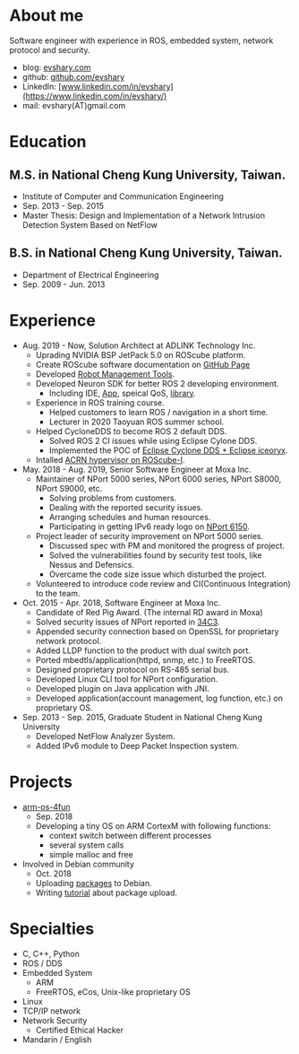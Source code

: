 # About me
Software engineer with experience in ROS, embedded system, network protocol and security.

* blog: [evshary.com](https://evshary.com)
* github: [github.com/evshary](https://github.com/evshary)
* LinkedIn: [www.linkedin.com/in/evshary](https://www.linkedin.com/in/evshary/)
* mail: evshary(AT)gmail.com

# Education
## M.S. in National Cheng Kung University, Taiwan.
* Institute of Computer and Communication Engineering
* Sep. 2013 - Sep. 2015
* Master Thesis: Design and Implementation of a Network Intrusion Detection System Based on NetFlow

## B.S. in National Cheng Kung University, Taiwan.
* Department of Electrical Engineering
* Sep. 2009 - Jun. 2013

# Experience
* Aug. 2019 - Now, Solution Architect at ADLINK Technology Inc.
    * Uprading NVIDIA BSP JetPack 5.0 on ROScube platform.
    * Create ROScube software documentation on [GitHub Page](https://adlink-ros.github.io/roscube-doc/index.html)
    * Developed [Robot Management Tools](https://github.com/Adlink-ROS/RMT-User-Manual).
    * Developed Neuron SDK for better ROS 2 developing environment.
      - Including IDE, [App](https://github.com/Adlink-ROS/neuron_app_overview), speical QoS, [library](https://github.com/adlink-ROS/mraa).
    * Experience in ROS training course.
      - Helped customers to learn ROS / navigation in a short time.
      - Lecturer in 2020 Taoyuan ROS summer school.
    * Helped CycloneDDS to become ROS 2 default DDS.
      - Solved ROS 2 CI issues while using Eclipse Cylone DDS.
      - Implemented the POC of [Eclipse Cyclone DDS + Eclipse iceoryx](https://github.com/eclipse-cyclonedds/cyclonedds/blob/iceoryx/docs/manual/shared_memory.rst).
    * Intalled [ACRN hypervisor on ROScube-I](https://projectacrn.github.io/2.5/getting-started/roscube/roscube-gsg.html).
* May. 2018 - Aug. 2019, Senior Software Engineer at Moxa Inc.
    * Maintainer of NPort 5000 series, NPort 6000 series, NPort S8000, NPort S9000, etc.
        * Solving problems from customers.
        * Dealing with the reported security issues.
        * Arranging schedules and human resources.
        * Participating in getting IPv6 ready logo on [NPort 6150](https://www.ipv6ready.org/db/index.php/public/logo/02-C-001886/).
    * Project leader of security improvement on NPort 5000 series.
        * Discussed spec with PM and monitored the progress of project.
        * Solved the vulnerabilities found by security test tools, like Nessus and Defensics.
        * Overcame the code size issue which disturbed the project.
    * Volunteered to introduce code review and CI(Continuous Integration) to the team.
* Oct. 2015 - Apr. 2018, Software Engineer at Moxa Inc.
    * Candidate of Red Pig Award. (The internal RD award in Moxa)
    * Solved security issues of NPort reported in [34C3](https://www.youtube.com/watch?v=Itgwb3rn7gE).
    * Appended security connection based on OpenSSL for proprietary network protocol.
    * Added LLDP function to the product with dual switch port.
    * Ported mbedtls/application(httpd, snmp, etc.) to FreeRTOS.
    * Designed proprietary protocol on RS-485 serial bus.
    * Developed Linux CLI tool for NPort configuration.
    * Developed plugin on Java application with JNI.
    * Developed application(account management, log function, etc.) on proprietary OS.
* Sep. 2013 - Sep. 2015, Graduate Student in National Cheng Kung University
    * Developed NetFlow Analyzer System.
    * Added IPv6 module to Deep Packet Inspection system.

# Projects
* [arm-os-4fun](https://github.com/evshary/arm-os-4fun)
    * Sep. 2018
    * Developing a tiny OS on ARM CortexM with following functions:
        * context switch between different processes
        * several system calls
        * simple malloc and free
* Involved in Debian community
    * Oct. 2018
    * Uploading [packages](https://qa.debian.org/developer.php?login=evshary%40gmail.com) to Debian.
    * Writing [tutorial](https://hackmd.io/zjBAekZBTkS6_4gh0uvtQA) about package upload.

# Specialties
* C, C++, Python
* ROS / DDS
* Embedded System
    * ARM
    * FreeRTOS, eCos, Unix-like proprietary OS
* Linux
* TCP/IP network
* Network Security
    * Certified Ethical Hacker
* Mandarin / English
